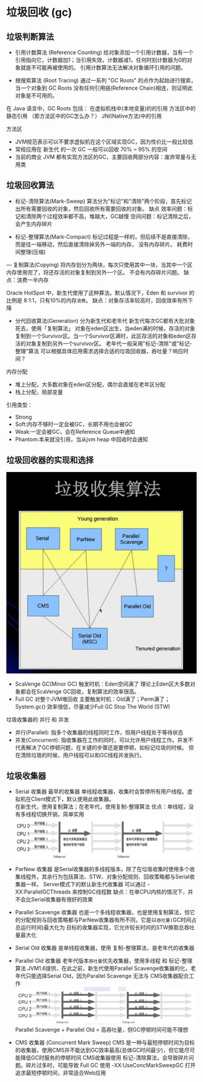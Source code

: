 # 垃圾回收 (gc)

## 垃圾判断算法
- 引用计数算法 (Reference Counting)
给对象添加一个引用计数器，当有一个引用指向它，计数器加1；当引用失效，计数器减1，任何时刻计数器为0的对象就是不可能再被使用的。
引用计数算法无法解决对象循环引用的问题。

- 根搜索算法 (Root Tracing)
通过一系列 "GC Roots" 的点作为起始进行搜索，当一个对象到 GC Roots 没有任何引用链(Reference Chain)相连，则证明此对象是不可用的。

在 Java 语言中，GC Roots 包括：
  在虚拟机栈中(本地变量)的的引用
  方法区中的静态引用 （那方法区中的GC怎么办？）
  JNI(Native方法)中的引用

方法区
  - JVM规范表示可以不要求虚拟机在这个区域实现GC，因为性价比一般比较低
  - 常规应用在 新生代 的一次 GC 一般可以回收 70% ~ 95% 的空间
  - 当前的商业 JVM 都有实现方法区的GC，主要回收两部分内容：废弃常量与无用类

  
## 垃圾回收算法

- 标记-清除算法(Mark-Sweep)
  算法分为"标记"和"清除"两个阶段，首先标记出所有需要回收的对象，然后回收所有需要回收的对象。
  缺点
    效率问题：标记和清除两个过程效率都不高，堆越大，GC越慢
    空间问题：标记清除之后，会产生内存碎片

- 标记-整理算法(Mark-Compact)
  标记过程是一样的，但后续不是直接清除，而是往一端移动，然后直接清除掉另外一端的内存。
  没有内存碎片。
  耗费时间整理(压缩)

— 复制算法(Copying)
  将内存划分为两块，每次只使用其中一块，当其中一个区内存使用完了，将还存活的对象复制到另外一个区。
  不会有内存碎片问题。
  缺点：浪费一半内存

  Oracle HotSpot 中，新生代使用了这种算法。默认情况下，Eden 和 survivor 的比例是 8:1:1，只有10%的内存`浪费`。
  缺点：对象存活率较高时，回收效率有所下降

- 分代回收算法(Generation)
  分为新生代和老年代
  新生代每次GC都有大批对象死去，使用「复制算法」
  对象在eden区出生，当eden满的时候，存活的对象复制到一个Survivor区。当一个Survivor区满时，此区存活的对象和eden区存活的对象复制到另外一个survivor区。
  老年代一般采用"标记-清除"或"标记-整理"算法
  可以根据具体应用需求选择合适的垃圾回收器，吞吐量？响应时间？

内存分配
  - 堆上分配，大多数对象在eden区分配，偶尔会直接在老年区分配
  - 栈上分配，局部变量

引用类型：
- Strong 
- Soft:内存不够时一定会被GC，长期不用也会被GC
- Weak:一定会被GC，会在Reference Queue中通知
- Phantom:本来就没引用，当从jvm heap 中回收时会通知

## 垃圾回收器的实现和选择

![垃圾回收算法](../img/垃圾回收算法.png)

- ScaVenge GC(Minor GC)
  触发时机：Eden空间满了
  理论上Eden区大多数对象都会在ScaVenge GC回收，复制算法的效率很高。
- Full GC
  对整个JVM堆回收
  主要触发时机：Old满了；Perm满了；System.gc()
  效率很低，尽量减少Full GC
  Stop The World (STW)

垃圾收集器的 并行 和 并发
- 并行(Parallel): 指多个收集器的线程同时工作，但用户线程处于等待状态
- 并发(Concurrent): 指收集器在工作的同时，可以允许用户线程工作。并发不代表解决了GC停顿问题，在关键的步骤还是要停顿，如标记垃圾的时候。
                    但在清除垃圾的时候，用户线程可以和GC线程并发执行。


## 垃圾收集器
- Serial 收集器 
  最早的收集器
  单线程收集器，收集时会暂停所有用户线程。虚拟机在Client模式下，默认使用此收集器。                    
  在新生代，使用复制算法；在老年代，使用复制-整理算法
  优点：单线程，没有多线程切换开销，简单实用
  ![Serial收集器](../img/Seria收集器.png)
  
- ParNew 收集器
  是Serial收集器的多线程版本，除了在垃圾收集时使用多个收集线程外，其余行为包括算法、STW、对象分配规则、回收策略都与Serial收集器一样。
  Server模式下的默认新生代收集器
  可以通过 -XX:ParallelGCThreads 来控制GC线程数
  缺点：在单CPU内核的情况下，并不会比Serial收集器有很好的效果

- Parallel Scavenge 收集器
  也是一个多线程收集器，也是使用复制算法，但它的分配规则与回收策略都与ParNew收集器有所不同，它是以`吞吐量(`GC时间占总运行时间)最大化为
  目标的收集器实现，它允许较长时间的STW换取总吞吐量最大化
  
- Serial Old 收集器
  是单线程收集器，使用 复制-整理算法，是老年代的收集器

- Parallel Old 收集器
  老年代版本`吞吐量`优先收集器，使用多线程 和 标记-整理算法
  JVM1.6提供，在此之前，新生代使用Parallel Scavenge收集器的化，老年代只能选择Serial Old，因为Parallel Scavenge 无法与 CMS收集器配合工作
  ![Parallel Old 收集器](../img/Parallel_Old收集器.png)
  Parallel Scavenge + Parallel Old = 高吞吐量，但GC停顿时间可能不理想

- CMS 收集器 (Concurrent Mark Sweep)
  CMS 是一种与最短停顿时间为目标的收集器，使用CMS并不能达到GC效率最高(总体GC时间最少)，但它能尽可能降低GC时服务的停顿时间
  CMS收集器使用 标记-清除算法，会导致碎片问题。碎片过多时，可能导致 Full GC
  使用 -XX:UseConcMarkSweepGC 打开
  追求最短停顿时间，非常适合Web应用
  
